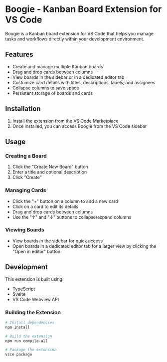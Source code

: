 # Boogie - Kanban Board Extension for VS Code

Boogie is a Kanban board extension for VS Code that helps you manage tasks and workflows directly within your development environment.

## Features

- Create and manage multiple Kanban boards
- Drag and drop cards between columns
- View boards in the sidebar or in a dedicated editor tab
- Customize card details with titles, descriptions, labels, and assignees
- Collapse columns to save space
- Persistent storage of boards and cards

## Installation

1. Install the extension from the VS Code Marketplace
2. Once installed, you can access Boogie from the VS Code sidebar

## Usage

### Creating a Board

1. Click the "Create New Board" button
2. Enter a title and optional description
3. Click "Create"

### Managing Cards

- Click the "+" button on a column to add a new card
- Click on a card to edit its details
- Drag and drop cards between columns
- Use the "↑" and "↓" buttons to collapse/expand columns

### Viewing Boards

- View boards in the sidebar for quick access
- Open boards in a dedicated editor tab for a larger view by clicking the "Open in editor" button

## Development

This extension is built using:

- TypeScript
- Svelte
- VS Code Webview API

### Building the Extension

```bash
# Install dependencies
npm install

# Build the extension
npm run compile-all

# Package the extension
vsce package
```
